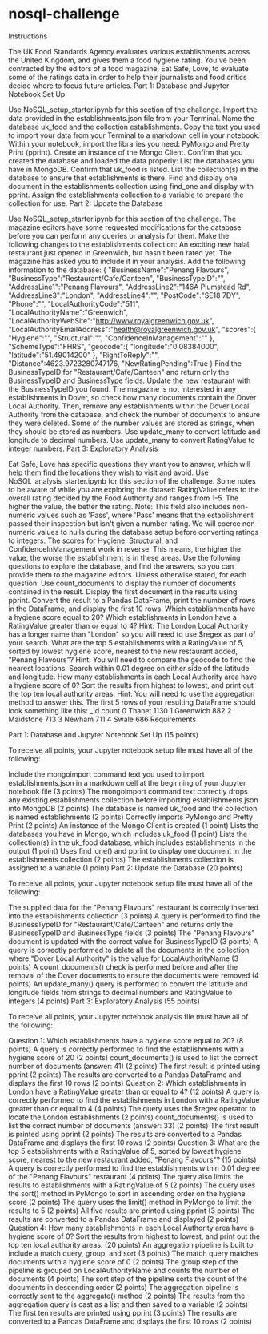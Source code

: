 # nosql-challenge

Instructions

The UK Food Standards Agency evaluates various establishments across the United Kingdom, and gives them a food hygiene rating. You've been contracted by the editors of a food magazine, Eat Safe, Love, to evaluate some of the ratings data in order to help their journalists and food critics decide where to focus future articles.
Part 1: Database and Jupyter Notebook Set Up

Use NoSQL_setup_starter.ipynb for this section of the challenge.
Import the data provided in the establishments.json file from your Terminal. Name the database uk_food and the collection establishments. Copy the text you used to import your data from your Terminal to a markdown cell in your notebook.
Within your notebook, import the libraries you need: PyMongo and Pretty Print (pprint).
Create an instance of the Mongo Client.
Confirm that you created the database and loaded the data properly:
List the databases you have in MongoDB. Confirm that uk_food is listed.
List the collection(s) in the database to ensure that establishments is there.
Find and display one document in the establishments collection using find_one and display with pprint.
Assign the establishments collection to a variable to prepare the collection for use.
Part 2: Update the Database

Use NoSQL_setup_starter.ipynb for this section of the challenge.
The magazine editors have some requested modifications for the database before you can perform any queries or analysis for them. Make the following changes to the establishments collection:
An exciting new halal restaurant just opened in Greenwich, but hasn't been rated yet. The magazine has asked you to include it in your analysis. Add the following information to the database:
{
    "BusinessName":"Penang Flavours",
    "BusinessType":"Restaurant/Cafe/Canteen",
    "BusinessTypeID":"",
    "AddressLine1":"Penang Flavours",
    "AddressLine2":"146A Plumstead Rd",
    "AddressLine3":"London",
    "AddressLine4":"",
    "PostCode":"SE18 7DY",
    "Phone":"",
    "LocalAuthorityCode":"511",
    "LocalAuthorityName":"Greenwich",
    "LocalAuthorityWebSite":"http://www.royalgreenwich.gov.uk",
    "LocalAuthorityEmailAddress":"health@royalgreenwich.gov.uk",
    "scores":{
        "Hygiene":"",
        "Structural":"",
        "ConfidenceInManagement":""
    },
    "SchemeType":"FHRS",
    "geocode":{
        "longitude":"0.08384000",
        "latitude":"51.49014200"
    },
    "RightToReply":"",
    "Distance":4623.9723280747176,
    "NewRatingPending":True
}
Find the BusinessTypeID for "Restaurant/Cafe/Canteen" and return only the BusinessTypeID and BusinessType fields.
Update the new restaurant with the BusinessTypeID you found.
The magazine is not interested in any establishments in Dover, so check how many documents contain the Dover Local Authority. Then, remove any establishments within the Dover Local Authority from the database, and check the number of documents to ensure they were deleted.
Some of the number values are stored as strings, when they should be stored as numbers.
Use update_many to convert latitude and longitude to decimal numbers.
Use update_many to convert RatingValue to integer numbers.
Part 3: Exploratory Analysis

Eat Safe, Love has specific questions they want you to answer, which will help them find the locations they wish to visit and avoid.
Use NoSQL_analysis_starter.ipynb for this section of the challenge.
Some notes to be aware of while you are exploring the dataset:
RatingValue refers to the overall rating decided by the Food Authority and ranges from 1-5. The higher the value, the better the rating.
Note: This field also includes non-numeric values such as 'Pass', where 'Pass' means that the establishment passed their inspection but isn't given a number rating. We will coerce non-numeric values to nulls during the database setup before converting ratings to integers.
The scores for Hygiene, Structural, and ConfidenceInManagement work in reverse. This means, the higher the value, the worse the establishment is in these areas.
Use the following questions to explore the database, and find the answers, so you can provide them to the magazine editors.
Unless otherwise stated, for each question:
Use count_documents to display the number of documents contained in the result.
Display the first document in the results using pprint.
Convert the result to a Pandas DataFrame, print the number of rows in the DataFrame, and display the first 10 rows.
Which establishments have a hygiene score equal to 20?
Which establishments in London have a RatingValue greater than or equal to 4?
Hint: The London Local Authority has a longer name than "London" so you will need to use $regex as part of your search.
What are the top 5 establishments with a RatingValue of 5, sorted by lowest hygiene score, nearest to the new restaurant added, "Penang Flavours"?
Hint: You will need to compare the geocode to find the nearest locations. Search within 0.01 degree on either side of the latitude and longitude.
How many establishments in each Local Authority area have a hygiene score of 0? Sort the results from highest to lowest, and print out the top ten local authority areas.
Hint: You will need to use the aggregation method to answer this.
The first 5 rows of your resulting DataFrame should look something like this:
_id	count
0	Thanet	1130
1	Greenwich	882
2	Maidstone	713
3	Newham	711
4	Swale	686
Requirements

Part 1: Database and Jupyter Notebook Set Up (15 points)

To receive all points, your Jupyter notebook setup file must have all of the following:

Include the mongoimport command text you used to import establishments.json in a markdown cell at the beginning of your Jupyter notebook file (3 points)
The mongoimport command text correctly drops any existing establishments collection before importing establishments.json into MongoDB (2 points)
The database is named uk_food and the collection is named establishments (2 points)
Correctly imports PyMongo and Pretty Print (2 points)
An instance of the Mongo Client is created (1 point)
Lists the databases you have in Mongo, which includes uk_food (1 point)
Lists the collection(s) in the uk_food database, which includes establishments in the output (1 point)
Uses find_one() and pprint to display one document in the establishments collection (2 points)
The establishments collection is assigned to a variable (1 point)
Part 2: Update the Database (20 points)

To receive all points, your Jupyter notebook setup file must have all of the following:

The supplied data for the "Penang Flavours" restaurant is correctly inserted into the establishments collection (3 points)
A query is performed to find the BusinessTypeID for "Restaurant/Cafe/Canteen" and returns only the BusinessTypeID and BusinessType fields (3 points)
The "Penang Flavours" document is updated with the correct value for BusinessTypeID (3 points)
A query is correctly performed to delete all the documents in the collection where "Dover Local Authority" is the value for LocalAuthorityName (3 points)
A count_documents() check is performed before and after the removal of the Dover documents to ensure the documents were removed (4 points)
An update_many() query is performed to convert the latitude and longitude fields from strings to decimal numbers and RatingValue to integers (4 points)
Part 3: Exploratory Analysis (55 points)

To receive all points, your Jupyter notebook analysis file must have all of the following:

Question 1: Which establishments have a hygiene score equal to 20? (8 points)
A query is correctly performed to find the establishments with a hygiene score of 20 (2 points)
count_documents() is used to list the correct number of documents (answer: 41) (2 points)
The first result is printed using pprint (2 points)
The results are converted to a Pandas DataFrame and displays the first 10 rows (2 points)
Question 2: Which establishments in London have a RatingValue greater than or equal to 4? (12 points)
A query is correctly performed to find the establishments in London with a RatingValue greater than or equal to 4 (4 points)
The query uses the $regex operator to locate the London establishments (2 points)
count_documents() is used to list the correct number of documents (answer: 33) (2 points)
The first result is printed using pprint (2 points)
The results are converted to a Pandas DataFrame and displays the first 10 rows (2 points)
Question 3: What are the top 5 establishments with a RatingValue of 5, sorted by lowest hygiene score, nearest to the new restaurant added, "Penang Flavours"? (15 points)
A query is correctly performed to find the establishments within 0.01 degree of the "Penang Flavours" restaurant (4 points)
The query also limits the results to establishments with a RatingValue of 5 (2 points)
The query uses the sort() method in PyMongo to sort in ascending order on the hygiene score (2 points)
The query uses the limit() method in PyMongo to limit the results to 5 (2 points)
All five results are printed using pprint (3 points)
The results are converted to a Pandas DataFrame and displayed (2 points)
Question 4: How many establishments in each Local Authority area have a hygiene score of 0? Sort the results from highest to lowest, and print out the top ten local authority areas. (20 points)
An aggregation pipeline is built to include a match query, group, and sort (3 points)
The match query matches documents with a hygiene score of 0 (2 points)
The group step of the pipeline is grouped on LocalAuthorityName and counts the number of documents (4 points)
The sort step of the pipeline sorts the count of the documents in descending order (2 points)
The aggregation pipeline is correctly sent to the aggregate() method (2 points)
The results from the aggregation query is cast as a list and then saved to a variable (2 points)
The first ten results are printed using pprint (3 points)
The results are converted to a Pandas DataFrame and displays the first 10 rows (2 points)
